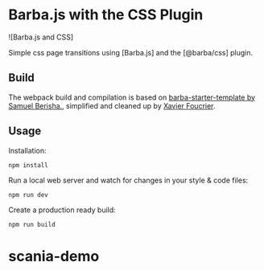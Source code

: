 # Barba.js with the CSS Plugin

![Barba.js and CSS]

Simple css page transitions using [Barba.js] and
the [@barba/css] plugin.

## Build

The webpack build and compilation is based on [barba-starter-template by Samuel Berisha.](https://github.com/mrsamse/barba-starter-template), simplified and cleaned up by [Xavier Foucrier](https://github.com/xavierfoucrier).

## Usage

Installation:

```
npm install
```

Run a local web server and watch for changes in your style & code files:

```
npm run dev
```

Create a production ready build:

```
npm run build
```
# scania-demo
